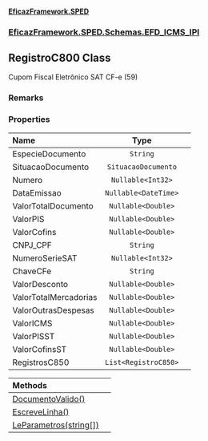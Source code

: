 #### [EficazFramework.SPED](EficazFrameworkSPED.md 'EficazFramework SPED')
### [EficazFramework.SPED.Schemas.EFD_ICMS_IPI](EficazFramework.SPED.Schemas.EFD_ICMS_IPI.md 'EficazFramework.SPED.Schemas.EFD_ICMS_IPI')

## RegistroC800 Class

Cupom Fiscal Eletrônico SAT CF-e (59)

### Remarks
### Properties

| Name | Type | |
| :--- | :---: | :--- |
| EspecieDocumento | `String` |  |
| SituacaoDocumento | `SituacaoDocumento` |  |
| Numero | `Nullable<Int32>` |  |
| DataEmissao | `Nullable<DateTime>` |  |
| ValorTotalDocumento | `Nullable<Double>` |  |
| ValorPIS | `Nullable<Double>` |  |
| ValorCofins | `Nullable<Double>` |  |
| CNPJ_CPF | `String` |  |
| NumeroSerieSAT | `Nullable<Int32>` |  |
| ChaveCFe | `String` |  |
| ValorDesconto | `Nullable<Double>` |  |
| ValorTotalMercadorias | `Nullable<Double>` |  |
| ValorOutrasDespesas | `Nullable<Double>` |  |
| ValorICMS | `Nullable<Double>` |  |
| ValorPISST | `Nullable<Double>` |  |
| ValorCofinsST | `Nullable<Double>` |  |
| RegistrosC850 | `List<RegistroC850>` |  |

| Methods | |
| :--- | :--- |
| [DocumentoValido()](EficazFramework.SPED.Schemas.EFD_ICMS_IPI/RegistroC800/DocumentoValido().md 'EficazFramework.SPED.Schemas.EFD_ICMS_IPI.RegistroC800.DocumentoValido()') | |
| [EscreveLinha()](EficazFramework.SPED.Schemas.EFD_ICMS_IPI/RegistroC800/EscreveLinha().md 'EficazFramework.SPED.Schemas.EFD_ICMS_IPI.RegistroC800.EscreveLinha()') | |
| [LeParametros(string[])](EficazFramework.SPED.Schemas.EFD_ICMS_IPI/RegistroC800/LeParametros(string[]).md 'EficazFramework.SPED.Schemas.EFD_ICMS_IPI.RegistroC800.LeParametros(string[])') | |
